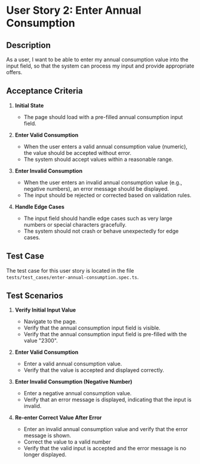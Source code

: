 # User Story 2: Enter Annual Consumption

## Description
As a user, I want to be able to enter my annual consumption value into the input field, so that the system can process my input and provide appropriate offers.

## Acceptance Criteria
1. **Initial State**
   - The page should load with a pre-filled annual consumption input field.

2. **Enter Valid Consumption**
   - When the user enters a valid annual consumption value (numeric), the value should be accepted without error.
   - The system should accept values within a reasonable range.

3. **Enter Invalid Consumption**
   - When the user enters an invalid annual consumption value (e.g., negative numbers), an error message should be displayed.
   - The input should be rejected or corrected based on validation rules.

4. **Handle Edge Cases**
   - The input field should handle edge cases such as very large numbers or special characters gracefully.
   - The system should not crash or behave unexpectedly for edge cases.

## Test Case
The test case for this user story is located in the file `tests/test_cases/enter-annual-consumption.spec.ts`.

## Test Scenarios

1. **Verify Initial Input Value**
   - Navigate to the page.
   - Verify that the annual consumption input field is visible.
   - Verify that the annual consumption input field is pre-filled with the value "2300".

2. **Enter Valid Consumption**
   - Enter a valid annual consumption value.
   - Verify that the value is accepted and displayed correctly.

3. **Enter Invalid Consumption (Negative Number)**
   - Enter a negative annual consumption value.
   - Verify that an error message is displayed, indicating that the input is invalid.

4. **Re-enter Correct Value After Error**
   - Enter an invalid annual consumption value and verify that the error message is shown.
   - Correct the value to a valid number
   - Verify that the valid input is accepted and the error message is no longer displayed.